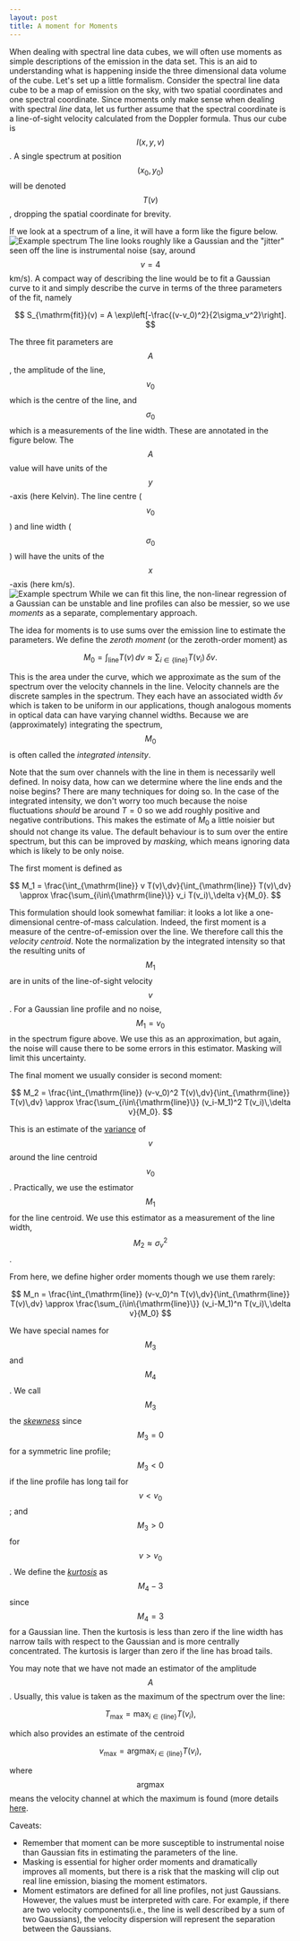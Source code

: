 ```yaml
---
layout: post
title: A moment for Moments
---
```


When dealing with spectral line data cubes, we will often use moments as simple descriptions of the emission in the data set.   This is an aid to understanding what is happening inside the three dimensional data volume of the cube.  Let's set up a little formalism.  Consider the spectral line data cube to be a map of emission on the sky, with two spatial coordinates and one spectral coordinate.  Since moments only make sense when dealing with spectral _line_ data, let us further assume that the spectral coordinate is a line-of-sight velocity calculated from the Doppler formula.  Thus our cube is $$I(x,y,v)$$.  A single spectrum at position $$(x_0, y_0)$$ will be denoted $$T(v)$$, dropping the spatial coordinate for brevity.

If we look at a spectrum of a line, it will have a form like the figure below. 
![Example spectrum](/images/sample_spec.png)
The line looks roughly like a Gaussian and the "jitter" seen off the line is instrumental noise (say, around $$v=4$$ km/s).  A compact way of describing the line would be to fit a Gaussian curve to it and simply describe the curve in terms of the three parameters of the fit, namely

$$
S_{\mathrm{fit}}(v) = A \exp\left[-\frac{(v-v_0)^2}{2\sigma_v^2}\right].
$$

The three fit parameters are $$A$$, the amplitude of the line, $$v_0$$ which is the centre of the line, and $$\sigma_0$$ which is a measurements of the line width.  These are annotated in the figure below.  The $$A$$ value will have units of the $$y$$-axis (here Kelvin).  The line centre ($$v_0$$) and line width ($$\sigma_0$$) will have the units of the $$x$$-axis (here km/s).  
![Example spectrum](/images/sample_spec_annotated.png)
While we can fit this line, the non-linear regression of a Gaussian can be unstable and line profiles can also be messier, so we use _moments_ as a separate, complementary approach.  

The idea for moments is to use sums over the emission line to estimate the parameters.  We define the _zeroth moment_ (or the zeroth-order moment) as

$$
M_0 = \int_{\mathrm{line}} T(v)\,dv \approx \sum_{i\in\{\mathrm{line}\}} T(v_i)\,\delta v.
$$ 

This is the area under the curve, which we approximate as the sum of the spectrum over the velocity channels in the line.  Velocity channels are the discrete samples in the spectrum.  They each have an associated width $\delta v$ which is taken to be uniform in our applications, though analogous moments in optical data can have varying channel widths.  Because we are (approximately) integrating the spectrum, $$M_0$$ is often called the _integrated intensity_.  

Note that the sum over channels with the line in them is necessarily well defined.  In noisy data, how can we determine where the line ends and the noise begins?  There are many techniques for doing so.  In the case of the integrated intensity, we don't worry too much because the noise fluctuations _should_ be around $T=0$ so we add roughly positive and negative contributions.  This makes the estimate of $M_0$ a little noisier but should not change its value.  The default behaviour is to sum over the entire spectrum, but this can be improved by _masking_, which means ignoring data which is likely to be only noise.

The first moment is defined as 

$$
M_1 = \frac{\int_{\mathrm{line}} v T(v)\,dv}{\int_{\mathrm{line}} T(v)\,dv} \approx \frac{\sum_{i\in\{\mathrm{line}\}} v_i T(v_i)\,\delta v}{M_0}.
$$ 

This formulation should look somewhat familiar: it looks a lot like a one-dimensional centre-of-mass calculation.  Indeed, the first moment is a measure of the centre-of-emission over the line.  We therefore call this the _velocity centroid_.  Note the normalization by the integrated intensity so that the resulting units of $$M_1$$ are in units of the line-of-sight velocity $$v$$.  For a Gaussian line profile and no noise, $$M_1= v_0$$ in the spectrum figure above.  We use this as an approximation, but again, the noise will cause there to be some errors in this estimator.  Masking will limit this uncertainty.

The final moment we usually consider is second moment:

$$
M_2 = \frac{\int_{\mathrm{line}} (v-v_0)^2 T(v)\,dv}{\int_{\mathrm{line}} T(v)\,dv} \approx \frac{\sum_{i\in\{\mathrm{line}\}} (v_i-M_1)^2 T(v_i)\,\delta v}{M_0}.
$$ 

This is an estimate of the [variance](https://en.wikipedia.org/wiki/Variance) of $$v$$ around the line centroid $$v_0$$.  Practically, we use the estimator $$M_1$$ for the line centroid.  We use this estimator as a measurement of the line width, $$M_2\approx \sigma_v^2$$.  

From here, we define higher order moments though we use them rarely:

$$
M_n = \frac{\int_{\mathrm{line}} (v-v_0)^n T(v)\,dv}{\int_{\mathrm{line}} T(v)\,dv} \approx \frac{\sum_{i\in\{\mathrm{line}\}} (v_i-M_1)^n T(v_i)\,\delta v}{M_0}
$$

We have special names for $$M_3$$ and $$M_4$$.  We call $$M_3$$ the [_skewness_](https://en.wikipedia.org/wiki/Skewness) since $$M_3=0$$ for a symmetric line profile; $$M_3<0$$ if the line profile has long tail for $$v<v_0$$; and $$M_3>0$$ for $$v>v_0$$.  We define the [_kurtosis_](https://en.wikipedia.org/wiki/Kurtosis) as $$M_4-3$$ since $$M_4=3$$ for a Gaussian line.  Then the kurtosis is less than zero if the line width has narrow tails with respect to the Gaussian and is more centrally concentrated.  The kurtosis is larger than zero if the line has broad tails.

You may note that we have not made an estimator of the amplitude $$A$$.  Usually, this value is taken as the maximum of the spectrum over the line:

$$
T_{\mathrm{max}} = \mathrm{max}_{i\in\{\mathrm{line}\}} T(v_i),
$$

which also provides an estimate of the centroid

$$
v_{\mathrm{max}} = \mathrm{argmax}_{i\in\{\mathrm{line}\}} T(v_i),
$$

where $$\mathrm{argmax}$$ means the velocity channel at which the maximum is found (more details [here](https://en.wikipedia.org/wiki/Arg_max).  

Caveats:

*  Remember that moment can be more susceptible to instrumental noise than Gaussian fits in estimating the parameters of the line.
*  Masking is essential for higher order moments and dramatically improves all moments, but there is a risk that the masking will clip out real line emission, biasing the moment estimators.
*  Moment estimators are defined for all line profiles, not just Gaussians.  However, the values must be interpreted with care.  For example, if there are two velocity components(i.e., the line is well described by a sum of two Gaussians), the velocity dispersion will represent the separation between the Gaussians.




